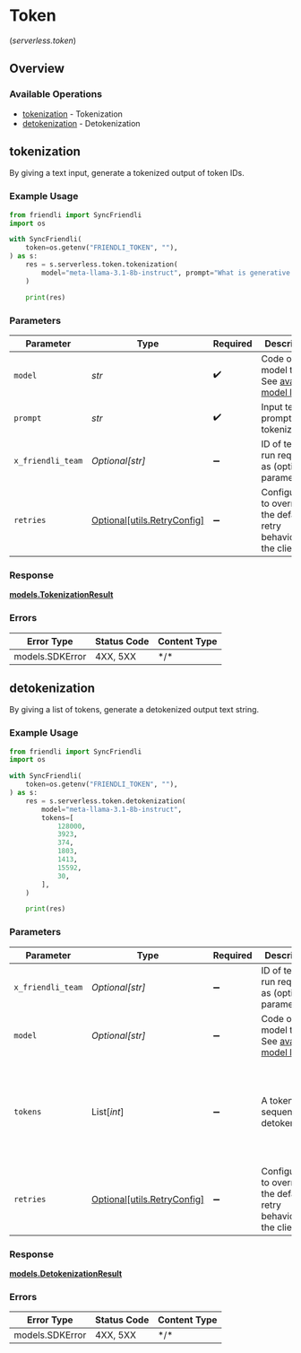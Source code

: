 # Token
(*serverless.token*)

## Overview

### Available Operations

* [tokenization](#tokenization) - Tokenization
* [detokenization](#detokenization) - Detokenization

## tokenization

By giving a text input, generate a tokenized output of token IDs.

### Example Usage

```python
from friendli import SyncFriendli
import os

with SyncFriendli(
    token=os.getenv("FRIENDLI_TOKEN", ""),
) as s:
    res = s.serverless.token.tokenization(
        model="meta-llama-3.1-8b-instruct", prompt="What is generative AI?"
    )

    print(res)
```

### Parameters

| Parameter                                                                                                                                  | Type                                                                                                                                       | Required                                                                                                                                   | Description                                                                                                                                | Example                                                                                                                                    |
| ------------------------------------------------------------------------------------------------------------------------------------------ | ------------------------------------------------------------------------------------------------------------------------------------------ | ------------------------------------------------------------------------------------------------------------------------------------------ | ------------------------------------------------------------------------------------------------------------------------------------------ | ------------------------------------------------------------------------------------------------------------------------------------------ |
| `model`                                                                                                                                    | *str*                                                                                                                                      | :heavy_check_mark:                                                                                                                         | Code of the model to use. See [available model list](https://friendli.ai/docs/guides/serverless_endpoints/pricing#text-generation-models). | meta-llama-3.1-8b-instruct                                                                                                                 |
| `prompt`                                                                                                                                   | *str*                                                                                                                                      | :heavy_check_mark:                                                                                                                         | Input text prompt to tokenize.                                                                                                             | What is generative AI?                                                                                                                     |
| `x_friendli_team`                                                                                                                          | *Optional[str]*                                                                                                                            | :heavy_minus_sign:                                                                                                                         | ID of team to run requests as (optional parameter).                                                                                        |                                                                                                                                            |
| `retries`                                                                                                                                  | [Optional[utils.RetryConfig]](../../models/utils/retryconfig.md)                                                                           | :heavy_minus_sign:                                                                                                                         | Configuration to override the default retry behavior of the client.                                                                        |                                                                                                                                            |

### Response

**[models.TokenizationResult](../../models/tokenizationresult.md)**

### Errors

| Error Type      | Status Code     | Content Type    |
| --------------- | --------------- | --------------- |
| models.SDKError | 4XX, 5XX        | \*/\*           |

## detokenization

By giving a list of tokens, generate a detokenized output text string.

### Example Usage

```python
from friendli import SyncFriendli
import os

with SyncFriendli(
    token=os.getenv("FRIENDLI_TOKEN", ""),
) as s:
    res = s.serverless.token.detokenization(
        model="meta-llama-3.1-8b-instruct",
        tokens=[
            128000,
            3923,
            374,
            1803,
            1413,
            15592,
            30,
        ],
    )

    print(res)
```

### Parameters

| Parameter                                                                                                                                  | Type                                                                                                                                       | Required                                                                                                                                   | Description                                                                                                                                | Example                                                                                                                                    |
| ------------------------------------------------------------------------------------------------------------------------------------------ | ------------------------------------------------------------------------------------------------------------------------------------------ | ------------------------------------------------------------------------------------------------------------------------------------------ | ------------------------------------------------------------------------------------------------------------------------------------------ | ------------------------------------------------------------------------------------------------------------------------------------------ |
| `x_friendli_team`                                                                                                                          | *Optional[str]*                                                                                                                            | :heavy_minus_sign:                                                                                                                         | ID of team to run requests as (optional parameter).                                                                                        |                                                                                                                                            |
| `model`                                                                                                                                    | *Optional[str]*                                                                                                                            | :heavy_minus_sign:                                                                                                                         | Code of the model to use. See [available model list](https://friendli.ai/docs/guides/serverless_endpoints/pricing#text-generation-models). | meta-llama-3.1-8b-instruct                                                                                                                 |
| `tokens`                                                                                                                                   | List[*int*]                                                                                                                                | :heavy_minus_sign:                                                                                                                         | A token sequence to detokenize.                                                                                                            | [<br/>128000,<br/>3923,<br/>374,<br/>1803,<br/>1413,<br/>15592,<br/>30<br/>]                                                               |
| `retries`                                                                                                                                  | [Optional[utils.RetryConfig]](../../models/utils/retryconfig.md)                                                                           | :heavy_minus_sign:                                                                                                                         | Configuration to override the default retry behavior of the client.                                                                        |                                                                                                                                            |

### Response

**[models.DetokenizationResult](../../models/detokenizationresult.md)**

### Errors

| Error Type      | Status Code     | Content Type    |
| --------------- | --------------- | --------------- |
| models.SDKError | 4XX, 5XX        | \*/\*           |